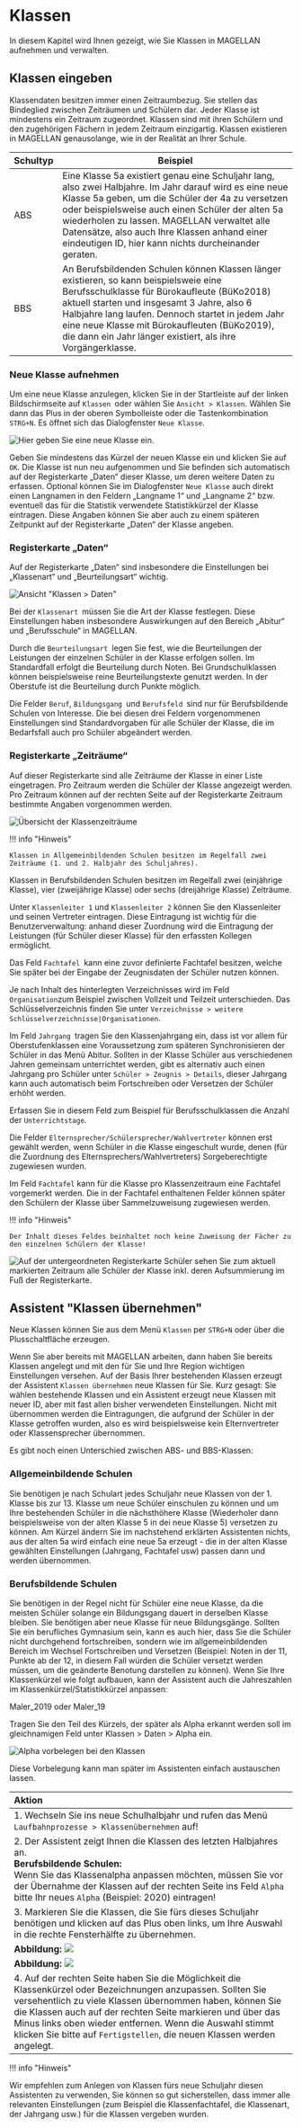 # Klassen

In diesem Kapitel wird Ihnen gezeigt, wie Sie Klassen in MAGELLAN aufnehmen und verwalten.

## Klassen eingeben

Klassendaten besitzen immer einen Zeitraumbezug. Sie stellen das Bindeglied zwischen Zeiträumen und Schülern dar. Jeder Klasse ist mindestens ein Zeitraum zugeordnet. Klassen sind mit ihren Schülern und den zugehörigen Fächern in jedem Zeitraum einzigartig.
Klassen existieren in MAGELLAN genausolange, wie in der Realität an Ihrer Schule. 

Schultyp|Beispiel
--|--
ABS|Eine Klasse 5a existiert genau eine Schuljahr lang, also zwei Halbjahre. Im Jahr darauf wird es eine neue Klasse 5a geben, um die Schüler der 4a zu versetzen oder beispielsweise auch einen Schüler der alten 5a wiederholen zu lassen. MAGELLAN verwaltet alle Datensätze, also auch Ihre Klassen anhand einer eindeutigen ID, hier kann nichts durcheinander geraten. 
BBS|An Berufsbildenden Schulen können Klassen länger existieren, so kann beispielsweie eine Berufsschulklasse für Bürokaufleute (BüKo2018) aktuell starten und insgesamt 3 Jahre, also 6 Halbjahre lang laufen. Dennoch startet in jedem Jahr eine neue Klasse mit Bürokaufleuten (BüKo2019), die dann ein Jahr länger existiert, als ihre Vorgängerklasse.

### Neue Klasse aufnehmen

Um eine neue Klasse anzulegen, klicken Sie in der Startleiste auf der linken Bildschirmseite auf `Klassen `oder wählen Sie `Ansicht > Klassen`. Wählen Sie dann das Plus in der oberen Symbolleiste oder die Tastenkombination `STRG+N`. Es öffnet sich das Dialogfenster `Neue Klasse`.

![Hier geben Sie eine neue Klasse ein.](/assets/images/klassen/lehrer.klassen_08neu.klasse.png)


Geben Sie mindestens das Kürzel der neuen Klasse ein und klicken Sie auf `OK`. Die Klasse ist nun neu aufgenommen und Sie befinden sich automatisch auf der Registerkarte „Daten“ dieser Klasse, um deren weitere Daten zu erfassen. Optional können Sie im Dialogfenster `Neue Klasse` auch direkt einen Langnamen in den Feldern „Langname 1“ und „Langname 2“ bzw. eventuell das für die Statistik verwendete Statistikkürzel der Klasse eintragen. Diese Angaben können Sie aber auch zu einem späteren Zeitpunkt auf der Registerkarte „Daten“ der Klasse angeben.

### Registerkarte „Daten“

Auf der Registerkarte „Daten“ sind insbesondere die Einstellungen bei „Klassenart“ und „Beurteilungsart“ wichtig.

![Ansicht "Klassen > Daten"](/assets/images/klassen/lehrer.klassen_09daten.png)


Bei der `Klassenart `müssen Sie die Art der Klasse festlegen. Diese Einstellungen haben insbesondere Auswirkungen auf den Bereich „Abitur“ und „Berufsschule“ in MAGELLAN. 

Durch die `Beurteilungsart `legen Sie fest, wie die Beurteilungen der Leistungen der einzelnen Schüler in der Klasse erfolgen sollen. Im Standardfall erfolgt die Beurteilung durch Noten. Bei Grundschulklassen können beispielsweise reine Beurteilungstexte genutzt werden. In der Oberstufe ist die Beurteilung durch Punkte möglich. 

Die Felder `Beruf`, `Bildungsgang `und `Berufsfeld `sind nur für Berufsbildende Schulen von Interesse. Die bei diesen drei Feldern vorgenommenen Einstellungen sind Standardvorgaben für alle Schüler der Klasse, die im Bedarfsfall auch pro Schüler abgeändert werden.

### Registerkarte „Zeiträume“

Auf dieser Registerkarte sind alle Zeiträume der Klasse in einer Liste eingetragen. Pro Zeitraum werden die Schüler der Klasse angezeigt werden. Pro Zeitraum können auf der rechten Seite auf der Registerkarte Zeitraum bestimmte Angaben vorgenommen werden.

![Übersicht der Klassenzeiträume](/assets/images/klassen/lehrer.klassen_10zeitraeume.png)


!!! info "Hinweis"

	Klassen in Allgemeinbildenden Schulen besitzen im Regelfall zwei Zeiträume (1. und 2. Halbjahr des Schuljahres).
Klassen in Berufsbildenden Schulen besitzen im Regelfall zwei (einjährige Klasse), vier (zweijährige Klasse) oder sechs (dreijährige Klasse) Zeiträume.

Unter `Klassenleiter 1` und `Klassenleiter 2` können Sie den Klassenleiter und seinen Vertreter eintragen. Diese Eintragung ist wichtig für die Benutzerverwaltung: anhand dieser Zuordnung wird die Eintragung der Leistungen (für Schüler dieser Klasse) für den erfassten Kollegen ermöglicht.

Das Feld `Fachtafel `kann eine zuvor definierte Fachtafel besitzen, welche Sie später bei der Eingabe der Zeugnisdaten der Schüler nutzen können.

Je nach Inhalt des hinterlegten Verzeichnisses wird im Feld `Organisation`zum Beispiel zwischen Vollzeit und Teilzeit unterschieden. Das Schlüsselverzeichnis finden Sie unter `Verzeichnisse > weitere Schlüsselverzeichnisse|Organisationen`.

Im Feld `Jahrgang `tragen Sie den Klassenjahrgang ein, dass ist vor allem für Oberstufenklassen eine Voraussetzung zum späteren Synchronisieren der Schüler in das Menü Abitur. Sollten in der Klasse Schüler aus verschiedenen Jahren gemeinsam unterrichtet werden, gibt es alternativ auch einen Jahrgang pro Schüler unter `Schüler > Zeugnis > Details`, dieser Jahrgang kann auch automatisch beim Fortschreiben oder Versetzen der Schüler erhöht werden.

Erfassen Sie in diesem Feld zum Beispiel für Berufsschulklassen die Anzahl der `Unterrichtstage`.

Die Felder `Elternsprecher/Schülersprecher/Wahlvertreter` können erst gewählt werden, wenn Schüler in die Klasse eingeschult wurde, denen (für die Zuordnung des Elternsprechers/Wahlvertreters) Sorgeberechtigte zugewiesen wurden.


Im Feld `Fachtafel` kann für die Klasse pro Klassenzeitraum eine Fachtafel vorgemerkt werden. Die in der Fachtafel enthaltenen Felder können später den Schülern der Klasse über Sammelzuweisung zugewiesen werden.

!!! info "Hinweis"

	Der Inhalt dieses Feldes beinhaltet noch keine Zuweisung der Fächer zu den einzelnen Schülern der Klasse!

![Auf der untergeordneten Registerkarte Schüler sehen Sie zum aktuell markierten Zeitraum alle Schüler der Klasse inkl. deren Aufsummierung im Fuß der Registerkarte.](/assets/images/klassen/lehrer.klassen_11zeitraeume2.png)

## Assistent "Klassen übernehmen"

Neue Klassen können Sie aus dem Menü `Klassen` per `STRG+N` oder über die Plusschaltfläche erzeugen.

Wenn Sie aber bereits mit MAGELLAN arbeiten, dann haben Sie bereits Klassen angelegt und mit den für Sie und Ihre Region wichtigen Einstellungen versehen. Auf der Basis Ihrer bestehenden Klassen erzeugt der Assistent `Klassen übernehmen` neue Klassen für Sie. Kurz gesagt: Sie wählen bestehende Klassen und ein Assistent erzeugt neue Klassen mit neuer ID, aber mit fast allen bisher verwendeten Einstellungen.
Nicht mit übernommen werden die Eintragungen, die aufgrund der Schüler in der Klasse getroffen wurden, also es wird beispielsweise kein Elternvertreter oder Klassensprecher übernommen.

Es gibt noch einen Unterschied zwischen ABS- und BBS-Klassen:

### Allgemeinbildende Schulen

Sie benötigen je nach Schulart jedes Schuljahr neue Klassen von der 1. Klasse bis zur 13. Klasse um neue Schüler einschulen zu können und um Ihre bestehenden Schüler in die nächsthöhere Klasse (Wiederholer dann beispielsweise von der alten Klasse 5 in dei neue Klasse 5) versetzen zu können. Am Kürzel ändern Sie im nachstehend erklärten Assistenten nichts, aus der alten 5a wird einfach eine neue 5a erzeugt - die in der alten Klasse gewählten Einstellungen (Jahrgang, Fachtafel usw) passen dann und werden übernommen.

### Berufsbildende Schulen

Sie benötigen in der Regel nicht für Schüler eine neue Klasse, da die meisten Schüler solange ein Bildungsgang dauert in derselben Klasse bleiben. Sie benötigen aber neue Klasse für neue Bildungsgänge. Sollten Sie ein berufliches Gymnasium sein, kann es auch hier, dass Sie die Schüler nicht durchgehend fortschreiben, sondern wie im allgemeinbildenden Bereich im Wechsel Fortschreiben und Versetzen (Beispiel: Noten in der 11, Punkte ab der 12, in diesem Fall würden die Schüler versetzt werden müssen, um die geänderte Benotung darstellen zu können).
Wenn Sie Ihre Klassenkürzel wie folgt aufbauen, kann der Assistent auch die Jahreszahlen im Klassenkürzel/Statistikkürzel anpassen:

Maler_2019 oder Maler_19

Tragen Sie den Teil des Kürzels, der später als Alpha erkannt werden soll im gleichnamigen Feld unter Klassen > Daten > Alpha ein.

![Alpha vorbelegen bei den Klassen](/assets/images/schuljahreswechsel/klassen_uebernehmen01.png)

Diese Vorbelegung kann man später im Assistenten einfach austauschen lassen.

|Aktion|
|:--|
|1. Wechseln Sie ins neue Schulhalbjahr und rufen das Menü ``Laufbahnprozesse > Klassenübernehmen`` auf!|
|2. Der Assistent zeigt Ihnen die Klassen des letzten Halbjahres an. <br/>**Berufsbildende Schulen:**<br/>Wenn Sie das Klassenalpha anpassen möchten, müssen Sie vor der Übernahme der Klassen auf der rechten Seite ins Feld `Alpha` bitte Ihr neues `Alpha` (Beispiel: 2020) eintragen!|
|3. Markieren Sie die Klassen, die Sie fürs dieses Schuljahr benötigen und klicken auf das Plus oben links, um Ihre Auswahl in die rechte Fensterhälfte zu übernehmen.|
|**Abbildung:** <img src=/assets/images/schuljahreswechsel/klassen_uebernehmen02.png>|
|**Abbildung:** <img src=/assets/images/schuljahreswechsel/klassen_uebernehmen03.png>|
|4. Auf der rechten Seite haben Sie die Möglichkeit die Klassenkürzel oder Bezeichnungen anzupassen. Sollten Sie versehentlich zu viele Klassen übernommen haben, können Sie die Klassen auch auf der rechten Seite markieren und über das Minus links oben wieder entfernen. Wenn die Auswahl stimmt klicken Sie bitte auf `Fertigstellen`, die neuen Klassen werden angelegt.|

!!! info "Hinweis"

  Wir empfehlen zum Anlegen von Klassen fürs neue Schuljahr diesen Assistenten zu verwenden, Sie können so gut sicherstellen, dass immer alle relevanten Einstellungen (zum Beispiel die Klassenfachtafel, die Klassenart, der Jahrgang usw.) für die Klassen vergeben wurden.